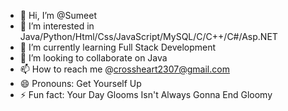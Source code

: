 - 👋 Hi, I’m @Sumeet
- 👀 I’m interested in Java/Python/Html/Css/JavaScript/MySQL/C/C++/C#/Asp.NET
- 🌱 I’m currently learning Full Stack Development 
- 💞️ I’m looking to collaborate on Java
- 📫 How to reach me @crossheart2307@gmail.com
- 😄 Pronouns: Get Yourself Up
- ⚡ Fun fact: Your Day Glooms Isn't Always Gonna End Gloomy 

<!---
Daichi2307/Daichi2307 is a ✨ special ✨ repository because its `README.md` (this file) appears on your GitHub profile.
You can click the Preview link to take a look at your changes.
--->
